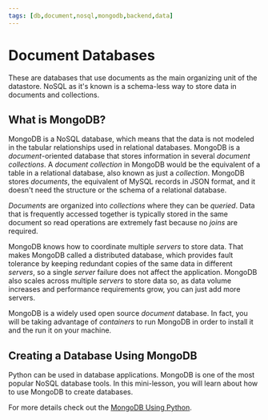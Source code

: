 ```yaml
---
tags: [db,document,nosql,mongodb,backend,data]
---
```

# Document Databases

These are databases that use documents as the main organizing unit of the datastore. NoSQL as it's known is a schema-less way to store data in documents and collections.

## What is MongoDB?

MongoDB is a NoSQL database, which means that the data is not modeled in the tabular relationships used in relational databases. MongoDB is a *document*-oriented database that stores information in several *document collections*. A *document collection* in MongoDB would be the equivalent of a table in a relational database, also known as just a *collection*. MongoDB stores *documents*, the equivalent of MySQL records in JSON format, and it doesn't need the structure or the schema of a relational database.

*Documents* are organized into *collections* where they can be *queried*. Data that is frequently accessed together is typically stored in the same document so read operations are extremely fast because no *joins* are required.

MongoDB knows how to coordinate multiple *servers* to store data. That makes MongoDB called a distributed database, which provides fault tolerance by keeping redundant copies of the same data in different *servers*, so a single *server* failure does not affect the application. MongoDB also scales across multiple *servers* to store data so, as data volume increases and performance requirements grow, you can just add more servers.

MongoDB is a widely used open source *document* database. In fact, you will be taking advantage of *containers* to run MongoDB in order to install it and the run it on your machine.

## Creating a Database Using MongoDB

Python can be used in database applications. MongoDB is one of the most popular NoSQL database tools. In this mini-lesson, you will learn about how to use MongoDB to create databases.

For more details check out the [MongoDB Using Python](mongodb-using-python.md).

